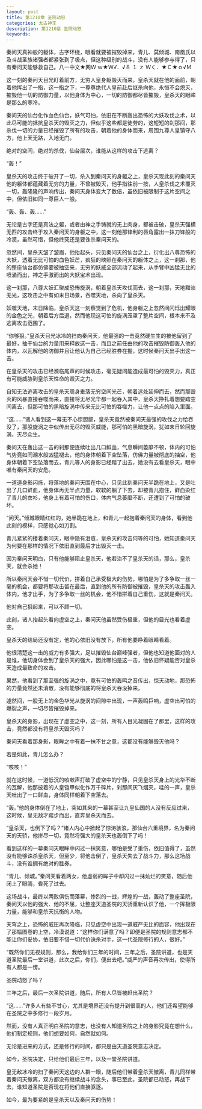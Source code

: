 ```yaml
---
layout: post
title: 第1210章 圣院动怒
categories: 太古神王
description: 第1210章 圣院动怒
keywords:
---
```


秦问天真神般的躯体，古字环绕，眼看就要被摧毁掉来，青儿、莫倾城、南凰氏以及斗战圣族诸强者都紧张到了极点，但这种级别的战斗，没有人能够参与得了，只有秦问天能够救自己。八一中文★网Ｗ ｗ★Ｗ√．√８ １ ｚ Ｗく．★Ｃ★ｏ√Ｍ

这一刻的秦问天目光盯着前方，无穷人皇身躯毁灭而来，皇杀天就在他的面前，朝着他挥出了一指，这一指之下，一尊尊绝代人皇前赴后继杀向他，永恒不会熄灭，摧毁他一切的防御力量，以他身体为中心，一切的防御都尽皆摧毁，皇杀天的眼眸是那么的寒冷。

秦问天的仙台化作血色仙台，妖气可怕，依旧在不断轰出恐怖的大妖攻伐之术，以此尽可能的抵抗皇杀天的毁灭之力，但似乎这些都是徒劳的，这短短的刹那间，那杀伐一切的力量已经摧毁了所有的攻击，朝着他的身体而来，周围九尊人皇镇守八方，他上天无路，入地无门。

绝对的空间，绝对的杀伐，仙台层次，谁能从这样的攻击下逃离？

“轰！”

皇杀天的攻击终于破开了一切，杀入到秦问天的身躯之上，皇杀天现此刻的秦问天他的躯体都蕴藏着无穷的力量，不曾被毁灭，他手指往前一按，人皇杀伐之术覆灭一切，轰隆隆的声响传出，秦问天身体变大了数倍，虽依旧被限制于这片空间之中，但依旧如同一尊巨人一般。

“轰、轰、轰……”

无论是古字还是真法之躯，或者由神之手铸就的无上肉身，都被击破，皇杀天强横无匹的攻击终于攻入秦问天的身躯之中，这一刻他那锋利的唇角露出一抹刀锋般的冷漠，虽然可惜，但他终究还是要诛杀秦问天的。

忽然间，皇杀天皱了皱眉，他抬起头，只见秦问天的仙台之上，衍化出八尊恐怖的大妖，透着无比可怕的血色妖芒，疯狂的映照在秦问天的躯体之上，这一刹那，他的整座仙台都仿佛要被抽空来，无穷的妖威全部流动了起来，从手臂中凶猛无比的喷涌而出，神之手激而出的大妖宝术出现。

这一刹那，八尊大妖汇聚成恐怖旋涡，朝着皇杀天攻伐而去，这一刹那，天地黯淡无光，这攻击之中有如末日场景，吞噬天地，杀向了皇杀天。

妖噬天地，末日降临，皇杀天这一刻察觉到了危机，他身躯之上忽然间闪烁出耀眼的金色之光，朝着后方后退，然而他现这可怕的旋涡笼罩了整片空间，根本来不及逃离攻击范围了。

“你够狠。”皇杀天目光冰冷的扫向秦问天，他最强的一击竟然硬生生的被他留到了最好，抽干仙台的力量用来释放这一击，而且之前任由他的攻击摧毁防御轰入他的体内，以瓦解他的防御并且让他认为自己已经胜券在握，这时候秦问天出手出这一击。

在皇杀天的攻击已经濒临尾声的时候攻击，毫无疑问能造成最可怕的毁灭力，真正有可能威胁到皇杀天性命的毁灭之力。

自知无法逃离攻击的皇杀天周身垂落无穷空间光芒，朝着远处延伸而去，然而那毁灭的风暴直接吞噬而来，直接将无尽光华都一起吞入其中，皇杀天挣扎着想要踏空间离去，但那可怕的黑暗旋涡中传来无比可怕的吞噬力，让他一点点的陷入里面。

“这……”诸人看到这一幕无不心惊胆颤，皇杀天竟然被秦问天最强的攻伐之力给吞没了，那股旋涡之中似传出无尽的毁灭威能，那可怕的黑暗旋涡，犹如末日轮回旋涡，灭尽众生。

秦问天在轰出这一击的刹那便连续吐出几口鲜血，气息瞬间萎靡不顿，体内的可怕气势竟如同潮水般凶猛褪去，他的身体朝着下空坠落，仿佛力量被彻底的抽空，他身体朝着下空坠落而去，青儿等人的身影已经踏了出去，她没有去看皇杀天，眼中唯有秦问天的安危。

一道道身影闪烁，将落地的秦问天围在中心，只见此刻秦问天半跪在地上，又是吐出了几口鲜血，他身体再无半点力量，软软的躺了下去，却被青儿抱住，鲜血染红了青儿的衣衫，他身上有着可怕的伤口，体内气息萎靡不断，还遭到了可怕的破坏。

“问天。”倾城眼睛红红的，她半跪在地上，和青儿一起抱着秦问天的身体，看到他此刻的模样，只感觉心如刀割。

青儿紧紧的搂着秦问天，眼中隐有泪痕，皇杀天的攻击何等的可怕，她知道秦问天为何要在那样的情况下依旧直到最后才出毁灭一击。

因为秦问天明白，只有他能够阻止皇杀天，他若治不了皇杀天的话，那么，皇杀天，就会杀她！

所以秦问天会不惜一切代价，拼着自己承受极大的伤势，哪怕是为了多争取一丝一毫的机会，都要将那攻击留在最后，直到他的所有防御被摧毁，皇杀天的攻击轰入体内，他才出手，为了多争取一丝的机会，他不惜拼着自己重伤，这就是秦问天。

他对自己狠起来，可以不顾一切。

此刻，诸人抬起头看向虚空之上，秦问天他虽然受伤极重，但他的目光也看着虚空。

皇杀天的结局还没有定，他的心依旧没有放下，所有他要睁着眼睛看着。

他很清楚这一击的威力有多强大，足以摧毁仙台巅峰强者，但他也知道他面对的人是谁，他切身体会到了皇杀天的强大，因此哪怕是这一击，他依旧怀疑能否对皇杀天造成最致命的攻击。

果然，他看到了那至强的旋涡之中，竟有可怕的轰鸣之音传出，惊天动地，那恐怖的力量竟然还未消散，没有能够彻底的将皇杀天吞没掉来。

遽然间，一股无上的金色华光从旋涡的间隙中出现，一声轰鸣巨响，虚空出可怕的爆裂之声，一切尽皆摧毁掉来。

皇杀天的身影，出现在了虚空之中，这一刻，所有人目光凝固在了那里，这样的攻击，竟然都没有将皇杀天毁灭吗？

秦问天看着那身影，眼眸之中有着一抹不甘之意，这都没有能够毁灭他吗？

若是如此，青儿怎么办？

“咳咳！”

就在这时候，一道低沉的咳嗽声打破了虚空中的宁静，只见皇杀天身上的光华不断的瓦解，他那披着的人皇铠甲似化作万千碎片，刹那间灰飞烟灭，哇的一声，皇杀天吐出了一口鲜血，身体同样朝着下空落去。

“轰。”他的身体倒在了地上，突如其来的一幕甚至让九皇仙国的人没有反应过来，这时候，皇无敌才踏步而出，直奔皇杀天而去。

“皇杀天，也倒下了吗？”诸人内心中掀起了惊涛骇浪，那仙台六重境界，名为秦问天的天骄，他拼尽一切，竟然将强大的皇杀天也轰倒下了吗！

看到这样的一幕秦问天眼眸中闪过一抹笑意，哪怕是受了重伤，依旧值得了，虽然没有能够诛杀皇杀天，但至少，将他击倒了，皇杀天失去了战斗力，那么这场战斗，没有谁拥有绝对的胜券。

“青儿、倾城。”秦问天看着两女，他虚弱的眸子中却闪过一抹灿烂的笑意，随后他闭上了眼睛，昏死了过去。

这场战斗，最终以两败俱伤而落幕，惨烈的一战，辉煌的一战，轰动了整座圣院，秦问天以他的强大、他的不屈，让整座天道圣院的天骄重新认识了他，一个挥极限力量，能够和皇杀天抗衡的人物。

天穹之上，恐怖的威压再次降临，只见虚空中出现一道威严无比的面容，他出现在了那幅图卷的上空，冷漠说道：“这样你们满意了吗？即便是圣院的规则意志都不能让你们妥协，依旧要不惜一切代价诛杀对手，这一代圣院修行的人，很好。”

“既然你们无视规则，那么，我给你们三年的时间，三年之后，圣院讲道，也是天道圣院最后一堂讲道，此次之后，你们，便出去吧。”威严的声音再次传出，使得所有人都是一愣。

圣院动怒了吗？

三年之后，最后一次圣院讲道，随后，所有人尽皆被赶出圣院？

“这……”许多人有些不甘心，尤其是境界还没有提升到很高的人，他们还希望能够在圣院之中多修行一段岁月。

然而，没有人真正明白圣院的意志，也没有人知道圣院之上的身影究竟在想什么，他们制定规则，他们想要如何，自然就如何。

无论是进来的方式，还是修行的时间，都只是由天道圣院意志决定。

如今，圣院决定，只给他们最后三年，以及一堂圣院讲道。

皇无敌冰冷的扫了秦问天这边的人群一眼，随后他们带着皇杀天撤离，青儿同样带着秦问天撤离，双方都没有继续战斗的念头，事已至此，圣院都已动怒，再战下去，谁知道圣院是否现在将他们直接驱逐。

如今，最为要紧的是皇杀天以及秦问天的伤势！
